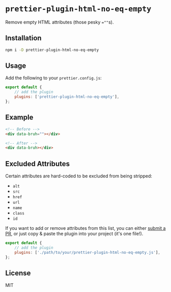 # `prettier-plugin-html-no-eq-empty`

Remove empty HTML attributes (those pesky `=""`s).

## Installation

```bash
npm i -D prettier-plugin-html-no-eq-empty
```

## Usage

Add the following to your `prettier.config.js`:

```js
export default {
	// add the plugin
	plugins: ['prettier-plugin-html-no-eq-empty'],
};
```

## Example

```html
<!-- Before -->
<div data-bruh=""></div>
```

```html
<!-- After -->
<div data-bruh></div>
```

## Excluded Attributes

Certain attributes are hard-coded to be excluded from being stripped:

* `alt`
* `src`
* `href`
* `url`
* `name`
* `class`
* `id`

If you want to add or remove attributes from this list, you can either [submit a PR](https://github.com/sxxov/prettier-plugin-html-no-eq-empty/pulls), or just copy & paste the plugin into your project (it's one file!).

```js
export default {
	// add the plugin
	plugins: ['./path/to/your/prettier-plugin-html-no-eq-empty.js'],
};
```

## License

MIT
